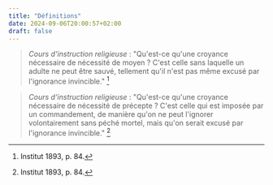 ```yaml
---
title: "Définitions"
date: 2024-09-06T20:00:57+02:00
draft: false
---
```



> *Cours d'instruction religieuse* : "Qu'est-ce qu'une croyance nécessaire de nécessité de moyen ? C'est celle sans laquelle un adulte ne peut être sauvé, tellement qu'il n'est pas même excusé par l'ignorance invincible." [^1]

[^1]: Institut 1893, p. 84.

> *Cours d'instruction religieuse* : "Qu'est-ce qu'une croyance nécessaire de nécessité de précepte ? C'est celle qui est imposée par un commandement, de manière qu'on ne peut l'ignorer volontairement sans péché mortel, mais qu'on serait excusé par l'ignorance invincible." [^2]

[^2]: Institut 1893, p. 84.


